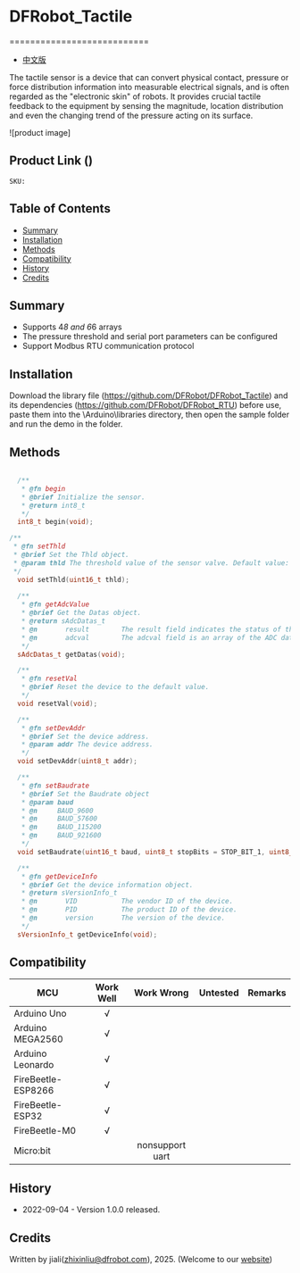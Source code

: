 # DFRobot_Tactile

===========================

* [中文版](./README_CN.md)

The tactile sensor is a device that can convert physical contact, pressure or force distribution information into measurable electrical signals, and is often regarded as the "electronic skin" of robots. It provides crucial tactile feedback to the equipment by sensing the magnitude, location distribution and even the changing trend of the pressure acting on its surface.

![product image]

## Product Link ()
    SKU: 

## Table of Contents

  * [Summary](#summary)
  * [Installation](#installation)
  * [Methods](#methods)
  * [Compatibility](#compatibility)
  * [History](#history)
  * [Credits](#credits)

## Summary

* Supports 4*8 and 6*6 arrays<br/>
* The pressure threshold and serial port parameters can be configured<br/>
* Support Modbus RTU communication protocol

## Installation

Download the library file (https://github.com/DFRobot/DFRobot_Tactile) and its dependencies (https://github.com/DFRobot/DFRobot_RTU) before use, paste them into the \Arduino\libraries directory, then open the sample folder and run the demo in the folder.

## Methods

```C++

  /**
   * @fn begin
   * @brief Initialize the sensor.
   * @return int8_t 
   */
  int8_t begin(void);

/**
 * @fn setThld
 * @brief Set the Thld object.
 * @param thld The threshold value of the sensor valve. Default value: 200
 */
  void setThld(uint16_t thld);
  
  /**
   * @fn getAdcValue
   * @brief Get the Datas object.
   * @return sAdcDatas_t 
   * @n       result        The result field indicates the status of the reading, 0 indicates success, defult indicates failure.
   * @n       adcval        The adcval field is an array of the ADC data of the sensor array.
   */
  sAdcDatas_t getDatas(void);

  /**
   * @fn resetVal
   * @brief Reset the device to the default value.
   */
  void resetVal(void);

  /**
   * @fn setDevAddr
   * @brief Set the device address.
   * @param addr The device address.
   */
  void setDevAddr(uint8_t addr);

  /**
   * @fn setBaudrate
   * @brief Set the Baudrate object
   * @param baud 
   * @n     BAUD_9600
   * @n     BAUD_57600
   * @n     BAUD_115200
   * @n     BAUD_921600
   */
  void setBaudrate(uint16_t baud, uint8_t stopBits = STOP_BIT_1, uint8_t parity = PARITY_NONE);

  /**
   * @fn getDeviceInfo
   * @brief Get the device information object.
   * @return sVersionInfo_t 
   * @n       VID           The vendor ID of the device.
   * @n       PID           The product ID of the device.
   * @n       version       The version of the device.
   */
  sVersionInfo_t getDeviceInfo(void);
```

## Compatibility

MCU                | Work Well    |   Work Wrong    | Untested    | Remarks
------------------ | :----------: | :-------------: | :---------: | :----:
Arduino Uno        |      √       |                 |             |
Arduino MEGA2560   |      √       |                 |             |
Arduino Leonardo   |      √       |                 |             |
FireBeetle-ESP8266 |      √       |                 |             |
FireBeetle-ESP32   |      √       |                 |             |
FireBeetle-M0      |      √       |                 |             |
Micro:bit          |              | nonsupport uart |             |

## History

- 2022-09-04 - Version 1.0.0 released.

## Credits

Written by jiali(zhixinliu@dfrobot.com), 2025. (Welcome to our [website](https://www.dfrobot.com/))
